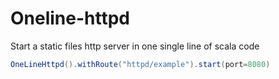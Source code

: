 # Oneline-httpd
Start a static files http server in one single line of scala code

```scala
OneLineHttpd().withRoute("httpd/example").start(port=8080)
```
